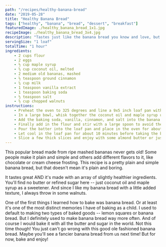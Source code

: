 ```yaml
---
path: "/recipes/healthy-banana-bread"
date: "2019-05-28"
title: "Healthy Banana Bread"
tags: ["healthy", "banana", "bread", "dessert", "breakfast"]
featuredImage: ./healthy_banana_bread_1x1.jpg
recipeImage: ./healthy_banana_bread_3x4.jpg
description: "Tastes just like the banana bread you know and love, but without refined sugar and vegetable oils."
servingSize: "1 loaf"
totalTime: "1 hour"
ingredients:
    - 2 cups flour
    - 2 eggs
    - ½ cup maple syrup
    - ⅓ cup coconut oil, melted
    - 2 medium old bananas, mashed
    - ½ teaspoon ground cinnamon
    - ¼ cup milk
    - 1 teaspoon vanilla extract
    - 1 teaspoon baking soda
    - ½ teaspoon salt
    - ½ cup chopped walnuts
instructions:
    - Preheat the oven to 325 degrees and line a 9x5 inch loaf pan with parchment paper. 
    - In a large bowl, whisk together the coconut oil and maple syrup until it thickens. Then add the eggs and mix well. Then whisk in the mashed bananas and milk. 
    - Add the baking soda, vanilla, cinnamon, and salt into the banana mixture and combine well. 
    - Finally add in the flour and stir with a large spoon to avoid the batter getting stuck in your whisk. Add in the chopped walnuts.
    - Pour the batter into the loaf pan and place in the oven for about 60 minutes, or until a toothpick inserted into the center comes out clean.
    - Let cool in the loaf pan for about 10 minutes before taking the banana bread out and allow it to finish cooling on a cooling rack. 
    - Slice a few thick slices and enjoy with some almond butter or just on its own!
---
```

This popular bread made from ripe mashed bananas never gets old! Some people make it plain and simple and others add different flavors to it, like chocolate or cream cheese frosting. This recipe is a pretty plain and simple banana bread, but that doesn't mean it's plain and boring.

It tastes great AND it's made with an array of slightly healthier ingredients. You'll find no butter or refined sugar here -- just coconut oil and maple syrup as a sweetener. And since I like my banana bread with a little added texture, I always throw in some walnuts.

One of the first things I learned how to bake was banana bread. Or at least it's one of the most distinct memories I have of baking as a child. I used to default to making two types of baked goods -- lemon squares or banana bread. But I definitely used to make banana bread way more often. And of course I would bake it with all the butter and sugar in the world. Not this time though!
You just can't go wrong with this good ole fashioned banana bread. Maybe you'll see a fancier banana bread from us next time! But for now, bake and enjoy!